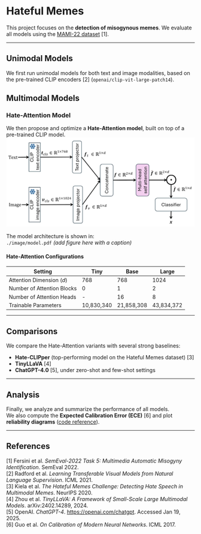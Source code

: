 # Hateful Memes

This project focuses on the **detection of misogynous memes**. We evaluate all models using the [MAMI-22 dataset](https://www.kaggle.com/datasets/chukwuebukaanulunko/multimodal-misogyny-detection-mami-2022?select=validation.tsv) [1].  

---

## Unimodal Models
We first run unimodal models for both text and image modalities, based on the pre-trained CLIP encoders [2] (`openai/clip-vit-large-patch14`).  

## Multimodal Models
### Hate-Attention Model
We then propose and optimize a **Hate-Attention model**, built on top of a pre-trained CLIP model.  ![Hate-Attention Model](./image/model.png)

The model architecture is shown in:  
`./image/model.pdf` *(add figure here with a caption)*  

#### Hate-Attention Configurations
| Setting | Tiny | Base | Large |
|---------|------|------|-------|
| Attention Dimension ($d$) | 768 | 768 | 1024 |
| Number of Attention Blocks | 0 | 1 | 2 |
| Number of Attention Heads | - | 16 | 8 |
| Trainable Parameters | 10,830,340 | 21,858,308 | 43,834,372 |

---

## Comparisons
We compare the Hate-Attention variants with several strong baselines:
- **Hate-CLIPper** (top-performing model on the Hateful Memes dataset) [3]  
- **TinyLLaVA** [4]  
- **ChatGPT-4.0** [5], under zero-shot and few-shot settings  

---

## Analysis
Finally, we analyze and summarize the performance of all models.  
We also compute the **Expected Calibration Error (ECE)** [6] and plot **reliability diagrams** ([code reference](https://github.com/hollance/reliability-diagrams)).  

---

## References
[1] Fersini et al. *SemEval-2022 Task 5: Multimedia Automatic Misogyny Identification*. SemEval 2022.  
[2] Radford et al. *Learning Transferable Visual Models from Natural Language Supervision*. ICML 2021.  
[3] Kiela et al. *The Hateful Memes Challenge: Detecting Hate Speech in Multimodal Memes*. NeurIPS 2020.  
[4] Zhou et al. *TinyLLaVA: A Framework of Small-Scale Large Multimodal Models*. arXiv:2402.14289, 2024.  
[5] OpenAI. *ChatGPT-4*. https://openai.com/chatgpt. Accessed Jan 19, 2025.  
[6] Guo et al. *On Calibration of Modern Neural Networks*. ICML 2017.  

